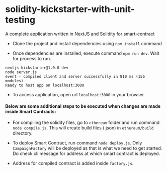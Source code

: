 # solidity-kickstarter-with-unit-testing

A complete application written in NextJS and Solidity for smart-contract

- Clone the project and install dependencies using `npm install` command

- Once dependencies are installed, execute command `npm run dev`. Wait for process to run.

```npm
nextjs-kickstarter@1.0.0 dev
node server.js
event - compiled client and server successfully in 810 ms (156 modules)
Ready to host app on localhost:3000
```

- To access application, open url `localhost:3000` in your browser

#### Below are some additional steps to be executed when changes are made inside Smart Contracts:

- For compiling the solidity files, go to `ethereum` folder and run command `node compile.js`. This will create build files (.json) in `ethereum/build` directory.

- To deploy Smart Contract, run command `node deploy.js`. Only `CampaignFactory` will be deployed as that is what we need to get started. Do check cli message for address at which smart contract is deployed.

- Address for compiled contract is added inside `factory.js`.
